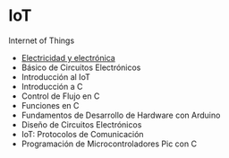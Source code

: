 # IoT
Internet of Things

* [Electricidad y electrónica](electricidad-y-electronica/electricidad-y-electronica.md)
* Básico de Circuitos Electrónicos
* Introducción al IoT
* Introducción a C
* Control de Flujo en C
* Funciones en C
* Fundamentos de Desarrollo de Hardware con Arduino
* Diseño de Circuitos Electrónicos
* IoT: Protocolos de Comunicación
* Programación de Microcontroladores Pic con C
